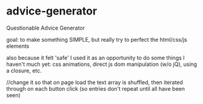 # advice-generator
Questionable Advice Generator

goal: to make something SIMPLE, but really try to perfect the html/css/js elements

also because it felt 'safe' I used it as an opportunity to do some things I haven't much yet: css animations, direct js dom manipulation (w/o jQ), using a closure, etc.





//change it so that on page load the text array is shuffled, then iterated through on each button click (so entries don't repeat until all have been seen)